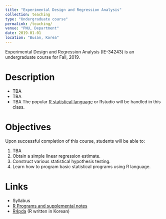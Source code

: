 ```yaml
---
title: "Experimental Design and Regression Analysis"
collection: teaching
type: "Undergraduate course"
permalink: /teaching/
venue: "PNU, Department"
date: 2019-01-01
location: "Busan, Korea"
---
```

Experimental Design and Regression Analysis (IE-34243) 
is an undergraduate course for Fall, 2019.


Description
======
+ TBA 
+ TBA
+ TBA 
  The popular [R statistical language](https://www.r-project.org/) 
  or Rstudio will be handled in this class.


Objectives 
======
Upon successful completion of this course, students will be able to:
1. TBA 
1. Obtain a simple linear regression estimate.
1. Construct various statistical hypothesis testing.
1. Learn how to program basic statistical programs using R language.

Links
======
+ Syllabus
+ [R Programs and supplemental notes](https://github.com/AppliedStat/course/tree/master/Statistics)
+ [R4pda](http://r4pda.co.kr/) (R written in Korean)


